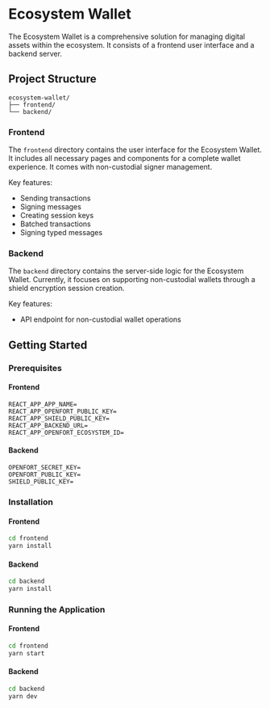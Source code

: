 # Ecosystem Wallet

The Ecosystem Wallet is a comprehensive solution for managing digital assets within the ecosystem. It consists of a frontend user interface and a backend server.

## Project Structure

```
ecosystem-wallet/
├── frontend/
└── backend/
```

### Frontend

The `frontend` directory contains the user interface for the Ecosystem Wallet. It includes all necessary pages and components for a complete wallet experience. It comes with non-custodial signer management.

Key features:
- Sending transactions
- Signing messages
- Creating session keys
- Batched transactions
- Signing typed messages

### Backend

The `backend` directory contains the server-side logic for the Ecosystem Wallet. Currently, it focuses on supporting non-custodial wallets through a shield encryption session creation.

Key features:
- API endpoint for non-custodial wallet operations

## Getting Started

### Prerequisites

#### Frontend
```.env
REACT_APP_APP_NAME=
REACT_APP_OPENFORT_PUBLIC_KEY=
REACT_APP_SHIELD_PUBLIC_KEY=
REACT_APP_BACKEND_URL=
REACT_APP_OPENFORT_ECOSYSTEM_ID=
```

#### Backend
```.env
OPENFORT_SECRET_KEY=
OPENFORT_PUBLIC_KEY=
SHIELD_PUBLIC_KEY=
```

### Installation

#### Frontend
```bash
cd frontend
yarn install
```

#### Backend
```bash
cd backend
yarn install
```

### Running the Application

#### Frontend
```bash
cd frontend
yarn start
```

#### Backend
```bash
cd backend
yarn dev
```